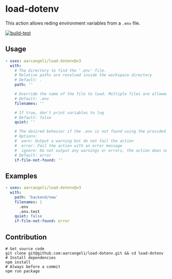 # load-dotenv

This action allows reding environment variables from a `.env` file.

[![build-test](https://github.com/aarcangeli/load-dotenv/actions/workflows/test.yml/badge.svg?branch=main&event=push)](https://github.com/aarcangeli/load-dotenv/actions/workflows/test.yml?query=branch%3Amain)

## Usage

<!-- start usage -->
```yaml
- uses: aarcangeli/load-dotenv@v3
  with:
    # The directory to find the '.env' file.
    # Relative paths are resolved inside the workspace directory
    # Default: .
    path: ''

    # Override the name of the file to load. Multiple files are allowed.
    # Default: .env
    filenames: ''

    # If true, don't print variables to log
    # Default: false
    quiet: ''

    # The desired behavior if the .env is not found using the provided path. Available
    # Options:
    #  warn: Output a warning but do not fail the action
    #  error: Fail the action with an error message
    #  ignore: Do not output any warnings or errors, the action does not fail
    # Default: error
    if-file-not-found: ''
```
<!-- end usage -->

## Examples

```yaml
- uses: aarcangeli/load-dotenv@v3
  with:
    path: 'backend/new'
    filenames: |
      .env
      .env.test
    quiet: false
    if-file-not-found: error
```

## Contribution

```shell
# Get source code
git clone git@github.com:aarcangeli/load-dotenv.git && cd load-dotenv
# Install dependencies
npm install
# Always before a commit
npm run package
```
